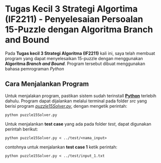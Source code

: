 # Tugas Kecil 3 Strategi Algortima (IF2211) - Penyelesaian Persoalan 15-Puzzle dengan Algoritma Branch and Bound
Pada **Tugas kecil 3 Strategi Algoritma (IF2211)** kali ini, saya telah membuat program yang dapat menyelesaikan 15-puzzle dengan menggunakan **Algoritma *Branch and Bound***. Program tersebut dibuat menggunakan bahasa pemrograman *Python*

## Cara Menjalankan Program
Untuk menjalakan program, pastikan sistem sudah terinstall **[Python](https://www.python.org/downloads)** terlebih dahulu. Program dapat dijalankan melalui terminal pada folder *src* yang berisi program *[puzzle15Solver.py](/src/puzzle15Solver.py)*, dengan mengetik perintah:

`python puzzle15Solver.py`

Untuk menjalankan **test case** yang ada pada folder *test*, dapat digunakan perintah berikut:

`python puzzle15Solver.py < ../test/<nama_input>`

contohnya untuk menjalankan **test case 1** ketik perintah:

`python puzzle15Solver.py < ../test/input_1.txt`
